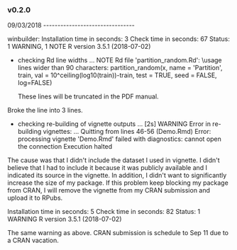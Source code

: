 ### v0.2.0

09/03/2018 --------------------------------

winbuilder:
Installation time in seconds: 3
Check time in seconds: 67
Status: 1 WARNING, 1 NOTE
R version 3.5.1 (2018-07-02)

* checking Rd line widths ... NOTE
	Rd file 'partition_random.Rd':
		\usage lines wider than 90 characters:
			partition_random(x, name = 'Partition', train, val = 10^ceiling(log10(train))-train, test = TRUE, seed = FALSE, log=FALSE)

	These lines will be truncated in the PDF manual.

Broke the line into 3 lines.

* checking re-building of vignette outputs ... [2s] WARNING
	Error in re-building vignettes:
	...
	Quitting from lines 46-56 (Demo.Rmd) 
	Error: processing vignette 'Demo.Rmd' failed with diagnostics:
	cannot open the connection
	Execution halted

The cause was that I didn't include the dataset I used in vignette.
I didn't believe that I had to include it because it was publicly available and I indicated its source in the vignette.
In addition, I didn't want to significantly increase the size of my package.
If this problem keep blocking my package from CRAN, I will remove the vignette from my CRAN submission and upload it to RPubs.

Installation time in seconds: 5
Check time in seconds: 82
Status: 1 WARNING
R version 3.5.1 (2018-07-02)

The same warning as above. CRAN submission is schedule to Sep 11 due to a CRAN vacation.

